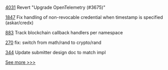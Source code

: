 
[4031](https://github.com/hyperledger/besu/pull/4031) Revert "Upgrade OpenTelemetry (#3675)"

[1847](https://github.com/hyperledger/aries-cloudagent-python/pull/1847) Fix handling of non-revocable credential when timestamp is specified (askar/credx)

[883](https://github.com/hyperledger/firefly/pull/883) Track blockchain callback handlers per namespace

[270](https://github.com/hyperledger/aries-framework-go-ext/pull/270) fix: switch from math/rand to crypto/rand

[344](https://github.com/hyperledger/grid-docs/pull/344) Update submitter design doc to match impl


[See more >>>](https://start-here.hyperledger.org/pull-requests)
